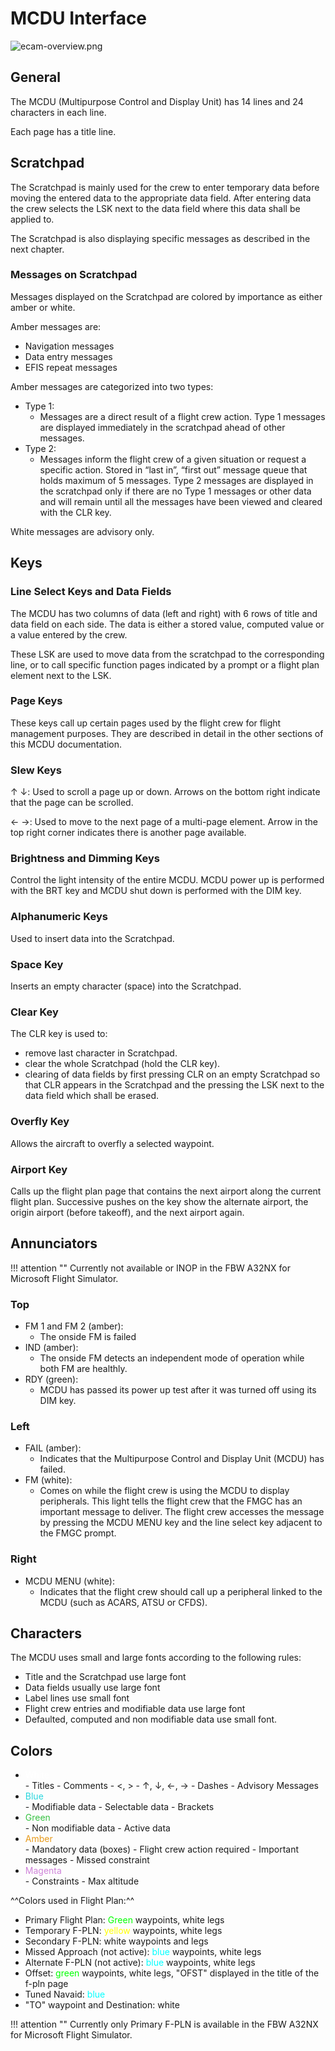 # MCDU Interface

<link rel="stylesheet" href="/stylesheets/admonitions.css">
<link rel="stylesheet" href="/stylesheets/reported-issues.css">

![ecam-overview.png](../../assets/a32nx-briefing/mcdu/mcdu-overview.png)

## General

The MCDU (Multipurpose Control and Display Unit) has 14 lines and 24 characters in each line.

Each page has a title line.

## Scratchpad

The Scratchpad is mainly used for the crew to enter temporary data before moving the entered data to the appropriate 
data field. After entering data the crew selects the LSK next to the data field where this data shall be applied to.

The Scratchpad is also displaying specific messages as described in the next chapter.

### Messages on Scratchpad

Messages displayed on the Scratchpad are colored by importance as either amber or white.

Amber messages are:

- Navigation messages
- Data entry messages
- EFIS repeat messages

Amber messages are categorized into two types:

- Type 1:
    - Messages are a direct result of a flight crew action. Type 1 messages are displayed immediately in the 
      scratchpad ahead of other messages.
- Type 2:
    - Messages inform the flight crew of a given situation or request a specific action. Stored in “last in”, 
      “first out” message queue that holds maximum of 5 messages. Type 2 messages are displayed in the scratchpad 
      only if there are no Type 1 messages or other data and will remain until all the messages have been viewed and 
      cleared with the CLR key.

White messages are advisory only.

## Keys

### Line Select Keys and Data Fields

The MCDU has two columns of data (left and right) with 6 rows of title and data field on each side. The data is 
either a stored value, computed value or a value entered by the crew.

These LSK are used to move data from the scratchpad to the corresponding line, or to call specific function pages 
indicated by a prompt or a flight plan element next to the LSK.

### Page Keys

These keys call up certain pages used by the flight crew for flight management purposes. They are described in 
detail in the other sections of this MCDU documentation.

### Slew Keys

&uarr; &darr;: Used to scroll a page up or down. Arrows on the bottom right indicate that the page can be scrolled.

&larr; &rarr;: Used to move to the next page of a multi-page element. Arrow in the top right corner indicates there 
is another page available.

### Brightness and Dimming Keys

Control the light intensity of the entire MCDU. MCDU power up is performed with the BRT key and MCDU shut down is 
performed with the DIM key.

### Alphanumeric Keys

Used to insert data into the Scratchpad.

### Space Key

Inserts an empty character (space) into the Scratchpad.

### Clear Key

The CLR key is used to:

- remove last character in Scratchpad.
- clear the whole Scratchpad (hold the CLR key).
- clearing of data fields by first pressing CLR on an empty Scratchpad so that CLR appears in the Scratchpad and the 
  pressing the LSK next to the data field which shall be erased.

### Overfly Key

Allows the aircraft to overfly a selected waypoint.

### Airport Key

Calls up the flight plan page that contains the next airport along the current flight plan. Successive pushes on the 
key show the alternate airport, the origin airport (before takeoff), and the next airport again.

## Annunciators

!!! attention ""
    Currently not available or INOP in the FBW A32NX for Microsoft Flight Simulator.

### Top

- FM 1 and FM 2 (amber):
    - The onside FM is failed
- IND (amber):
    - The onside FM detects an independent mode of operation while both FM are healthly.
- RDY (green):
    - MCDU has passed its power up test after it was turned off using its DIM key.

### Left

- FAIL (amber):
    - Indicates that the Multipurpose Control and Display Unit (MCDU) has failed.
- FM (white):
    - Comes on while the flight crew is using the MCDU to display peripherals. This light tells the flight crew that 
      the FMGC has an important message to deliver. The flight crew accesses the message by pressing the MCDU MENU 
      key and the line select key adjacent to the FMGC prompt.

### Right

- MCDU MENU (white):
    - Indicates that the flight crew should call up a peripheral linked to the MCDU (such as ACARS, ATSU or CFDS).

## Characters

The MCDU uses small and large fonts according to the following rules:

- Title and the Scratchpad use large font
- Data fields usually use large font
- Label lines use small font
- Flight crew entries and modifiable data use large font
- Defaulted, computed and non modifiable data use small font.

## Colors

- <div style="color: white">White</div>
    - Titles
    - Comments
    - <, >
    - &uarr;, &darr;, &larr;, &rarr;
    - Dashes
    - Advisory Messages

- <div style="color: #29D6DD">Blue</div>
    - Modifiable data
    - Selectable data
    - Brackets

- <div style="color: #37C243">Green</div>
    - Non modifiable data
    - Active data

- <div style="color: #E79A1A">Amber</div>
    - Mandatory data (boxes)
    - Flight crew action required
    - Important messages
    - Missed constraint

- <div style="color: #CF84D9">Magenta</div>
    - Constraints
    - Max altitude

^^Colors used in Flight Plan:^^

- Primary Flight Plan: <span style="color: #00ff00">Green</span> waypoints, white legs 
- Temporary F-PLN: <span style="color: yellow">yellow</span> waypoints, white legs
- Secondary F-PLN: white waypoints and legs
- Missed Approach (not active): <span style="color: #00ffff">blue</span> waypoints, white legs
- Alternate F-PLN (not active): <span style="color: #00ffff">blue</span> waypoints, white legs
- Offset:  <span style="color: #00ff00">green</span> waypoints, white legs, "OFST" displayed in the title of the f-pln 
  page
- Tuned Navaid: <span style="color: #00ffff">blue</span>
- "TO" waypoint and Destination: white

!!! attention ""
    Currently only Primary F-PLN is available in the FBW A32NX for Microsoft Flight Simulator.





